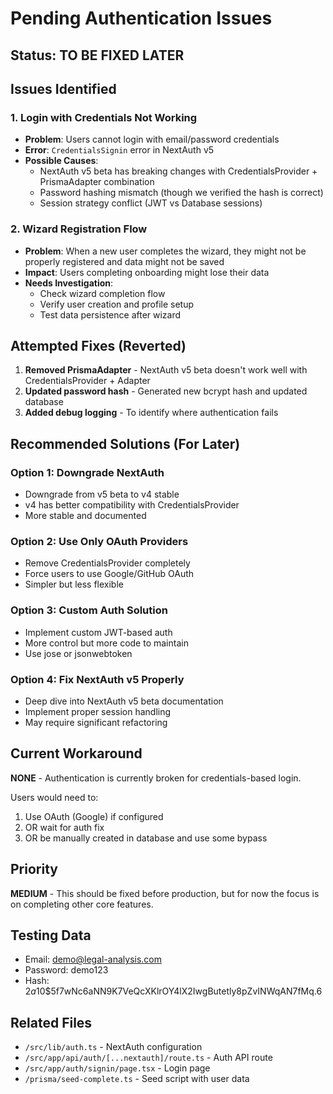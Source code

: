 # Pending Authentication Issues

## Status: TO BE FIXED LATER

## Issues Identified

### 1. Login with Credentials Not Working
- **Problem**: Users cannot login with email/password credentials
- **Error**: `CredentialsSignin` error in NextAuth v5
- **Possible Causes**:
  - NextAuth v5 beta has breaking changes with CredentialsProvider + PrismaAdapter combination
  - Password hashing mismatch (though we verified the hash is correct)
  - Session strategy conflict (JWT vs Database sessions)

### 2. Wizard Registration Flow
- **Problem**: When a new user completes the wizard, they might not be properly registered and data might not be saved
- **Impact**: Users completing onboarding might lose their data
- **Needs Investigation**:
  - Check wizard completion flow
  - Verify user creation and profile setup
  - Test data persistence after wizard

## Attempted Fixes (Reverted)

1. **Removed PrismaAdapter** - NextAuth v5 beta doesn't work well with CredentialsProvider + Adapter
2. **Updated password hash** - Generated new bcrypt hash and updated database
3. **Added debug logging** - To identify where authentication fails

## Recommended Solutions (For Later)

### Option 1: Downgrade NextAuth
- Downgrade from v5 beta to v4 stable
- v4 has better compatibility with CredentialsProvider
- More stable and documented

### Option 2: Use Only OAuth Providers
- Remove CredentialsProvider completely
- Force users to use Google/GitHub OAuth
- Simpler but less flexible

### Option 3: Custom Auth Solution
- Implement custom JWT-based auth
- More control but more code to maintain
- Use jose or jsonwebtoken

### Option 4: Fix NextAuth v5 Properly
- Deep dive into NextAuth v5 beta documentation
- Implement proper session handling
- May require significant refactoring

## Current Workaround

**NONE** - Authentication is currently broken for credentials-based login.

Users would need to:
1. Use OAuth (Google) if configured
2. OR wait for auth fix
3. OR be manually created in database and use some bypass

## Priority

**MEDIUM** - This should be fixed before production, but for now the focus is on completing other core features.

## Testing Data

- Email: demo@legal-analysis.com
- Password: demo123
- Hash: $2a$10$5f7wNc6aNN9K7VeQcXKlrOY4lX2IwgButetly8pZvINWqAN7fMq.6

## Related Files

- `/src/lib/auth.ts` - NextAuth configuration
- `/src/app/api/auth/[...nextauth]/route.ts` - Auth API route
- `/src/app/auth/signin/page.tsx` - Login page
- `/prisma/seed-complete.ts` - Seed script with user data
